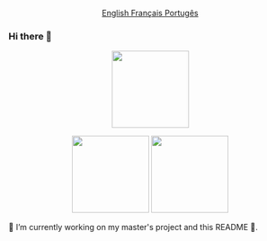 <!--
<p align="center">
 <h2 align="center">GitHub Readme Stats</h2>
</p>
-->
<p align="center">
  <a href="readme.md">English </a>
  <a href="readme_fr.md">Français </a>
  <a href="readme_pt.md">Portugês </a>
</p>

### Hi there 👋

<p align="center">
<img height="137px" src="https://github-readme-streak-stats.herokuapp.com/?user=brunotacca&theme=tokyonight" />
</p>
<p align="center">
<img height="137px" src="https://github-readme-stats.vercel.app/api?username=brunotacca&hide_title=true&hide_border=true&show_icons=true&include_all_commits=true&count_private=true&line_height=21&theme=nightowl" /> <img height="137px" src="https://github-readme-stats.vercel.app/api/top-langs/?username=brunotacca&hide=html&hide_title=true&hide_border=true&layout=compact&langs_count=8&theme=nightowl" />
</p>


🔭 I’m currently working on my master's project and this README 🤔.


<!--
**brunotacca/brunotacca** is a ✨ _special_ ✨ repository because its `README.md` (this file) appears on your GitHub profile.

Here are some ideas to get you started:

- 🔭 I’m currently working on ...
- 🌱 I’m currently learning ...
- 👯 I’m looking to collaborate on ...
- 🤔 I’m looking for help with ...
- 💬 Ask me about ...
- 📫 How to reach me: ...
- 😄 Pronouns: ...
- ⚡ Fun fact: ...
-->
